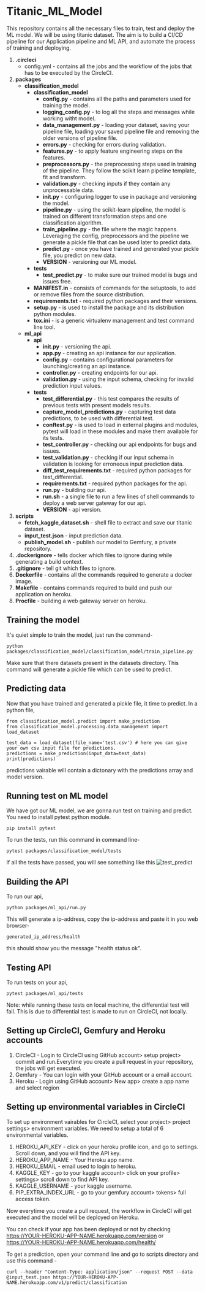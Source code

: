 # Titanic_ML_Model
This repository contains all the necessary files to train, test and deploy the ML model. We will be using titanic dataset.
The aim is to build a CI/CD pipeline for our Application pipeline and ML API, and automate the process of training and deploying.

1. **.circleci**
   - config.yml -  contains all the jobs and the workflow of the jobs that has to be executed by the CircleCI.
2. **packages**
   - **classification_model**
      - **classification_model**
        - **config.py** - contains all the paths and parameters used for training the model.
        - **logging_config.py** - to log all the steps and messages while working witht model.
        - **data_management.py** - loading your dataset, saving your pipeline file, loading your saved pipeline file and removing the older versions of pipeline file.
        - **errors.py** - checking for errors during validation.
        - **features.py** - to apply feature engineering steps on the features.
        - **preprocessors.py** - the preprocessing steps used in training of the pipeline. They follow the scikit learn pipeline template, fit and transform.
        - **validation.py** - checking inputs if they contain any unprocessable data.
        - **init.py** - configuring logger to use in package and versioning the model.
        - **pipeline.py** - using the scikit-learn pipeline, the model is trained on different transformation steps and one classification algorithm.
        - **train_pipeline.py** - the file where the magic happens. Leveraging the config, preprocessors and the pipeline we generate a pickle file that can be used later to predict data.
        - **predict.py** - once you have trained and generated your pickle file, you predict on new data.
        - **VERSION** - versioning our ML model.  
      - **tests**
        - **test_predict.py** - to make sure our trained model is bugs and issues free. 
      - **MANIFEST.in** - consists of commands for the setuptools, to add or remove files from the source distribution.
      - **requirements.txt** - required python packages and their versions.
      - **setup.py** - is used to install the package and its distribution python modules. 
      - **tox.ini** - is a generic virtualenv management and test command line tool.
   - **ml_api**
     - **api** 
       - **init.py** - versioning the api.
       - **app.py** - creating an api instance for our application.
       - **config.py** - contains configurational parameters for launching/creating an api instance.
       - **controller.py** - creating endpoints for our api.
       - **validation.py** - using the input schema, checking for invalid prediction input values.
     - **tests**
       - **test_differential.py** - this test compares the results of previous tests with present models results.
       - **capture_model_predictions.py** - capturing test data predictions, to be used with differential test.
       - **conftest.py** - is used to load in external plugins and modules, pytest will load in these modules and make them available for its tests.
       - **test_controller.py** - checking our api endpoints for bugs and issues.
       - **test_validation.py** - checking if our input schema in validation is looking for erroneous input prediction data.
       - **diff_test_requirements.txt** - required python packages for test_differential.
       - **requirements.txt** - required python packages for the api.
       - **run.py** - building our api.
       - **run.sh** - a single file to run a few lines of shell commands to deploy a web server gateway for our api.
       - **VERSION** - api version.
3. **scripts**
   - **fetch_kaggle_dataset.sh** - shell file to extract and save our titanic dataset.
   - **input_test.json** - input prediction data.
   - **publish_model.sh** - publish our model to Gemfury, a private repository.
4. **.dockerignore** - tells docker which files to ignore during while generating a build context.
5. **.gitignore** - tell git which files to ignore.
6. **Dockerfile** - contains all the commands required to generate a docker image.
7. **Makefile** - contains commands required to build and push our application on heroku.
8. **Procfile** - building a web gateway server on heroku. 


## Training the model
It's quiet simple to train the model, just run the command-
``` 
python packages/classification_model/classification_model/train_pipeline.py
```
Make sure that there datasets present in the datasets directory.
This command will generate a pickle file which can be used to predict.


## Predicting data
Now that you have trained and generated a pickle file, it time to predict.
In a python file,
```
from classification_model.predict import make_prediction
from classification_model.processing.data_management import load_dataset

test_data = load_dataset(file_name='test.csv') # here you can give your own csv input file for predictions.
predictions = make_prediction(input_data=test_data)
print(predictions)
```
predictions vairable will contain a dictonary with the predictions array and model version.


## Running test on ML model
We have got our ML model, we are gonna run test on training and predict.
You need to install pytest python module.
```
pip install pytest
```
To run the tests, run this command in command line- 
```
pytest packages/classification_model/tests
```
If all the tests have passed, you will see something like this 
![test_predict](https://user-images.githubusercontent.com/70632625/111276500-6638a180-865d-11eb-9330-52033daa6622.PNG)


## Building the API
To run our api,
```
python packages/ml_api/run.py
```
This will generate a ip-address, copy the ip-address and paste it in you web browser-
```
generated_ip_address/health
```
this should show you the message "health status ok". 


## Testing API
To run tests on your api,
```
pytest packages/ml_api/tests
```
Note: while running these tests on local machine, the differential test will fail. This is due to differential test is made to run on CircleCI, not locally.


## Setting up CircleCI, Gemfury and Heroku accounts
1. CircleCI - Login to CircleCI using GitHub account> setup project> commit and run.Everytime you create a pull request in your repository, the jobs will get executed.
2. Gemfury - You can login with your GitHub account or a email account.
3. Heroku - Login using GitHub account> New app> create a app name and select region


## Setting up environmental variables in CircleCI
To set up environment vairables for CircleCI, select your project> project settings> environment variables.
We need to setup a total of 6 environmental variables.
   1. HEROKU_API_KEY - click on your heroku profile icon, and go to settings. Scroll down, and you will find the API key.
   2. HEROKU_APP_NAME - Your Heroku app name.
   3. HEROKU_EMAIL - email used to login to heroku.
   4. KAGGLE_KEY - go to your kaggle account> click on your profile> settings> scroll down to find API key.
   5. KAGGLE_USERNAME - your kaggle username.
   6. PIP_EXTRA_INDEX_URL - go to your gemfury account> tokens> full access token.

Now everytime you create a pull request, the workflow in CircleCI will get executed and the model will be deployed on Heroku.

You can check if your app has been deployed or not by checking https://YOUR-HEROKU-APP-NAME.herokuapp.com/version or https://YOUR-HEROKU-APP-NAME.herokuapp.com/health/

To get a prediction, open your command line and go to scripts directory and use this command -
```
curl --header "Content-Type: application/json" --request POST --data @input_test.json https://YOUR-HEROKU-APP-NAME.herokuapp.com/v1/predict/classification
```
